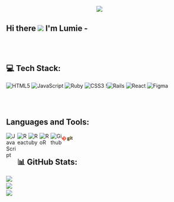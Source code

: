 
<p align="center">

  <img src="https://img.shields.io/badge/JavaScript%20%26%20Ruby-red" />
  
</p>


## Hi there <img src="https://media.giphy.com/media/hvRJCLFzcasrR4ia7z/giphy.gif" width="28"> I'm Lumie - 





<br/><br/> 

## 💻 Tech Stack:

![HTML5](https://img.shields.io/badge/HTML5-%23E34F26.svg?style=flat&logo=html5&logoColor=white) ![JavaScript](https://img.shields.io/badge/JavaScript-%23323330.svg?style=flat&logo=javascript&logoColor=%23F7DF1E) ![Ruby](https://img.shields.io/badge/Ruby-%23CC342D.svg?style=flat&logo=ruby&logoColor=white) ![CSS3](https://img.shields.io/badge/CSS3-%231572B6.svg?style=flat&logo=css3&logoColor=white) !![Rails](https://img.shields.io/badge/Rails-%23CC0000.svg?style=flat&logo=ruby-on-rails&logoColor=white) ![React](https://img.shields.io/badge/React-%2320232a.svg?style=flat&logo=react&logoColor=%2361DAFB) 	![Figma](https://img.shields.io/badge/Figma-%23F24E1E.svg?style=flat&logo=figma&logoColor=white)

<br/><br/> 


## Languages and Tools:

[<img align="left" alt="JavaScript" width="30px" src="https://img.icons8.com/color/344/javascript--v1.png" />][JavaScript]
[<img align="left" alt="React" width="30px" src="https://img.icons8.com/bubbles/344/react.png" />][React]
[<img align="left" alt="Ruby" width="30px" src="https://img.icons8.com/fluency/344/ruby-programming-language.png" />][Ruby]
[<img align="left" alt="RoR" width="30px" src="https://download.logo.wine/logo/Ruby_on_Rails/Ruby_on_Rails-Logo.wine.png" />][RoR]

[<img align="left" alt="Github" width="30px" src="https://img.icons8.com/color/48/000000/github-2.png" />][Github]

[<img align="left" alt="Git" width="30px" src="https://raw.githubusercontent.com/github/explore/80688e429a7d4ef2fca1e82350fe8e3517d3494d/topics/git/git.png" />][Git]

<br/><br/> 

## 📊 GitHub Stats:

![](https://github-readme-stats.vercel.app/api?username=ndush&theme=react&hide_border=false&include_all_commits=false&count_private=true)<br/>
![](https://github-readme-streak-stats.herokuapp.com/?user=ndush&theme=react&hide_border=false)<br/>
![](https://github-readme-stats.vercel.app/api/top-langs/?username=ndush&theme=react&hide_border=false&include_all_commits=false&count_private=true&layout=compact)

<br/><br/> 


[Github]: https://github.com/
[Git]: https://git-scm.com/
[React]: https://reactjs.org/
[Ruby]: https://www.ruby-lang.org/en/
[RoR]: https://rubyonrails.org/
[JavaScript]: https://www.javascript.com/





